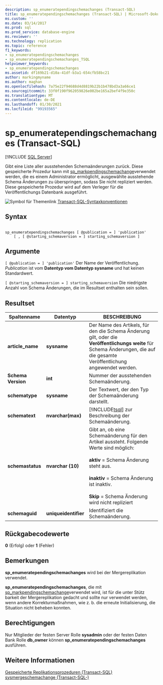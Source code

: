 ```yaml
---
description: sp_enumeratependingschemachanges (Transact-SQL)
title: sp_enumeratependingschemachanges (Transact-SQL) | Microsoft-Dokumentation
ms.custom: ''
ms.date: 03/14/2017
ms.prod: sql
ms.prod_service: database-engine
ms.reviewer: ''
ms.technology: replication
ms.topic: reference
f1_keywords:
- sp_enumeratependingschemachanges
- sp_enumeratependingschemachanges_TSQL
helpviewer_keywords:
- sp_enumeratependingschemachanges
ms.assetid: df169b21-d10a-41df-b3a1-654cfb58bc21
author: markingmyname
ms.author: maghan
ms.openlocfilehash: 7a75e22f94688d4d8819b22b1b478bd3a3a66ce1
ms.sourcegitcommit: 33f0f190f962059826e002be165a2bef4f9e350c
ms.translationtype: MT
ms.contentlocale: de-DE
ms.lasthandoff: 01/30/2021
ms.locfileid: "99193565"
---
```

# <a name="sp_enumeratependingschemachanges-transact-sql"></a>sp_enumeratependingschemachanges (Transact-SQL)
[!INCLUDE [SQL Server](../../includes/applies-to-version/sqlserver.md)]

  Gibt eine Liste aller ausstehenden Schemaänderungen zurück. Diese gespeicherte Prozedur kann mit [sp_markpendingschemachange](../../relational-databases/system-stored-procedures/sp-markpendingschemachange-transact-sql.md)verwendet werden, die es einem Administrator ermöglicht, ausgewählte ausstehende Schema Änderungen zu überspringen, sodass Sie nicht repliziert werden. Diese gespeicherte Prozedur wird auf dem Verleger für die Veröffentlichungs Datenbank ausgeführt.  
  
 ![Symbol für Themenlink](../../database-engine/configure-windows/media/topic-link.gif "Symbol für Themenlink") [Transact-SQL-Syntaxkonventionen](../../t-sql/language-elements/transact-sql-syntax-conventions-transact-sql.md)  
  
## <a name="syntax"></a>Syntax  
  
```  
  
sp_enumeratependingschemachanges [ @publication = ] 'publication'   
    [ , [ @starting_schemaversion = ] starting_schemaversion ]  
```  
  
## <a name="arguments"></a>Argumente  
`[ @publication = ] 'publication'` Der Name der Veröffentlichung. *Publication* ist vom **Datentyp vom Datentyp sysname** und hat keinen Standardwert.  
  
`[ @starting_schemaversion = ] starting_schemaversion` Die niedrigste Anzahl von Schema Änderungen, die im Resultset enthalten sein sollen.  
  
## <a name="result-set"></a>Resultset  
  
|Spaltenname|Datentyp|BESCHREIBUNG|  
|-----------------|---------------|-----------------|  
|**article_name**|**sysname**|Der Name des Artikels, für den die Schema Änderung gilt, oder die **Veröffentlichungs weite** für Schema Änderungen, die auf die gesamte Veröffentlichung angewendet werden.|  
|**Schema Version**|**int**|Nummer der ausstehenden Schemaänderung.|  
|**schematype**|**sysname**|Der Textwert, der den Typ der Schemaänderung darstellt.|  
|**schematext**|**nvarchar(max)**|[!INCLUDE[tsql](../../includes/tsql-md.md)] zur Beschreibung der Schemaänderung.|  
|**schemastatus**|**nvarchar (10)**|Gibt an, ob eine Schemaänderung für den Artikel aussteht. Folgende Werte sind möglich:<br /><br /> **aktiv** = Schema Änderung steht aus.<br /><br /> **inaktiv** = Schema Änderung ist inaktiv.<br /><br /> **Skip** = Schema Änderung wird nicht repliziert|  
|**schemaguid**|**uniqueidentifier**|Identifiziert die Schemaänderung.|  
  
## <a name="return-code-values"></a>Rückgabecodewerte  
 **0** (Erfolg) oder **1** (Fehler)  
  
## <a name="remarks"></a>Bemerkungen  
 **sp_enumeratependingschemachanges** wird bei der Mergereplikation verwendet.  
  
 **sp_enumeratependingschemachanges**, die mit [sp_markpendingschemachange](../../relational-databases/system-stored-procedures/sp-markpendingschemachange-transact-sql.md)verwendet wird, ist für die unter Stütz barkeit der Mergereplikation gedacht und sollte nur verwendet werden, wenn andere Korrekturmaßnahmen, wie z. b. die erneute Initialisierung, die Situation nicht beheben konnten.  
  
## <a name="permissions"></a>Berechtigungen  
 Nur Mitglieder der festen Server Rolle **sysadmin** oder der festen Daten Bank Rolle **db_owner** können **sp_enumeratependingschemachanges** ausführen.  
  
## <a name="see-also"></a>Weitere Informationen  
 [Gespeicherte Replikationsprozeduren &#40;Transact-SQL&#41;](../../relational-databases/system-stored-procedures/replication-stored-procedures-transact-sql.md)   
 [sysmergeschemachange &#40;Transact-SQL-&#41;](../../relational-databases/system-tables/sysmergeschemachange-transact-sql.md)  
  
  
